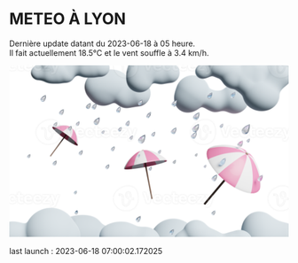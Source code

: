 # METEO À LYON

Dernière update datant du 2023-06-18 à 05 heure.  
Il fait actuellement 18.5°C et le vent souffle à 3.4 km/h.      

![](./.github/rain.png)

last launch : 2023-06-18 07:00:02.172025
